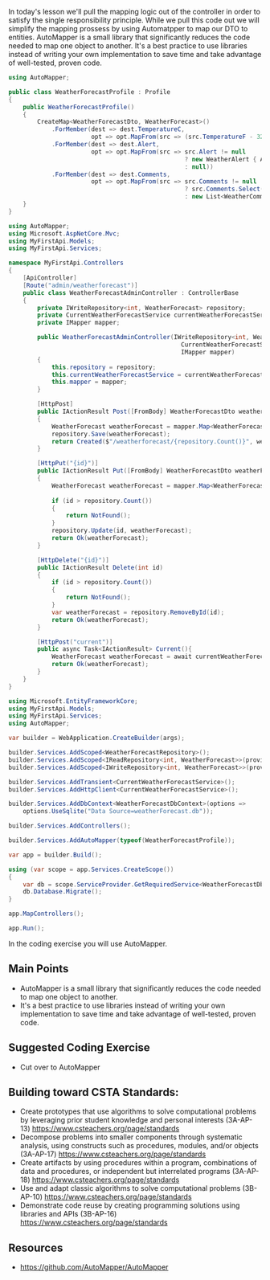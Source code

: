 In today's lesson we'll pull the mapping logic out of the controller in order to satisfy the single responsibility principle.  While we pull this code out we will simplify the mapping prossess by using Automatpper to map our DTO to entities.  AutoMapper is a small library that significantly reduces the code needed to map one object to another.  It's a best practice to use libraries instead of writing your own implementation to save time and take advantage of well-tested, proven code.

```cs
using AutoMapper;

public class WeatherForecastProfile : Profile
{
    public WeatherForecastProfile()
    {
        CreateMap<WeatherForecastDto, WeatherForecast>()
            .ForMember(dest => dest.TemperatureC, 
                       opt => opt.MapFrom(src => (src.TemperatureF - 32) * 5 / 9))
            .ForMember(dest => dest.Alert, 
                       opt => opt.MapFrom(src => src.Alert != null 
                                                 ? new WeatherAlert { AlertMessage = src.Alert } 
                                                 : null))
            .ForMember(dest => dest.Comments, 
                       opt => opt.MapFrom(src => src.Comments != null 
                                                 ? src.Comments.Select(c => new WeatherComment { CommentMessage = c }).ToList() 
                                                 : new List<WeatherComment>()));
    }
}
```

```cs
using AutoMapper;
using Microsoft.AspNetCore.Mvc;
using MyFirstApi.Models;
using MyFirstApi.Services;

namespace MyFirstApi.Controllers
{
    [ApiController]
    [Route("admin/weatherforecast")]
    public class WeatherForecastAdminController : ControllerBase
    {
        private IWriteRepository<int, WeatherForecast> repository;
        private CurrentWeatherForecastService currentWeatherForecastService;
        private IMapper mapper;

        public WeatherForecastAdminController(IWriteRepository<int, WeatherForecast> repository, 
                                                CurrentWeatherForecastService currentWeatherForecastService,
                                                IMapper mapper)
        {
            this.repository = repository;
            this.currentWeatherForecastService = currentWeatherForecastService;
            this.mapper = mapper;
        }

        [HttpPost]
        public IActionResult Post([FromBody] WeatherForecastDto weatherForecastDto)
        {
            WeatherForecast weatherForecast = mapper.Map<WeatherForecast>(weatherForecastDto);
            repository.Save(weatherForecast);
            return Created($"/weatherforecast/{repository.Count()}", weatherForecast);
        }

        [HttpPut("{id}")]
        public IActionResult Put([FromBody] WeatherForecastDto weatherForecastDto, [FromRoute] int id)
        {
            WeatherForecast weatherForecast = mapper.Map<WeatherForecast>(weatherForecastDto);
            
            if (id > repository.Count())
            {
                return NotFound();
            }
            repository.Update(id, weatherForecast);
            return Ok(weatherForecast);
        }

        [HttpDelete("{id}")]
        public IActionResult Delete(int id)
        {
            if (id > repository.Count())
            {
                return NotFound();
            }
            var weatherForecast = repository.RemoveById(id);
            return Ok(weatherForecast);
        }

        [HttpPost("current")]
        public async Task<IActionResult> Current(){
            WeatherForecast weatherForecast = await currentWeatherForecastService.Report();
            return Ok(weatherForecast);
        }
    }
}
```

```cs
using Microsoft.EntityFrameworkCore;
using MyFirstApi.Models;
using MyFirstApi.Services;
using AutoMapper;

var builder = WebApplication.CreateBuilder(args);

builder.Services.AddScoped<WeatherForecastRepository>();
builder.Services.AddScoped<IReadRepository<int, WeatherForecast>>(provider => provider.GetRequiredService<WeatherForecastRepository>());
builder.Services.AddScoped<IWriteRepository<int, WeatherForecast>>(provider => provider.GetRequiredService<WeatherForecastRepository>());

builder.Services.AddTransient<CurrentWeatherForecastService>();
builder.Services.AddHttpClient<CurrentWeatherForecastService>();

builder.Services.AddDbContext<WeatherForecastDbContext>(options =>
    options.UseSqlite("Data Source=weatherForecast.db"));

builder.Services.AddControllers();

builder.Services.AddAutoMapper(typeof(WeatherForecastProfile));

var app = builder.Build();

using (var scope = app.Services.CreateScope())
{
    var db = scope.ServiceProvider.GetRequiredService<WeatherForecastDbContext>();
    db.Database.Migrate();
}

app.MapControllers();

app.Run();
```
In the coding exercise you will use AutoMapper.

## Main Points
- AutoMapper is a small library that significantly reduces the code needed to map one object to another.
- It's a best practice to use libraries instead of writing your own implementation to save time and take advantage of well-tested, proven code.

## Suggested Coding Exercise
- Cut over to AutoMapper

## Building toward CSTA Standards:
- Create prototypes that use algorithms to solve computational problems by leveraging prior student knowledge and personal interests (3A-AP-13) https://www.csteachers.org/page/standards
- Decompose problems into smaller components through systematic analysis, using constructs such as procedures, modules, and/or objects (3A-AP-17) https://www.csteachers.org/page/standards
- Create artifacts by using procedures within a program, combinations of data and procedures, or independent but interrelated programs (3A-AP-18) https://www.csteachers.org/page/standards
- Use and adapt classic algorithms to solve computational problems (3B-AP-10) https://www.csteachers.org/page/standards
- Demonstrate code reuse by creating programming solutions using libraries and APIs (3B-AP-16) https://www.csteachers.org/page/standards

## Resources
- https://github.com/AutoMapper/AutoMapper
